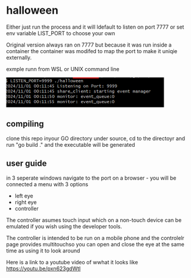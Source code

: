 # halloween

Either just run the process and it will ldefault to listen on port 7777 or set env variable LIST_PORT to choose your own

Original version always ran on 7777 but because it was run inside a container the container was modifed to map the port
to make it uniqie externally.

exmple runn from WSL or UNIX command line

![screen snip](html/starting-halloween.png)

## compiling

clone this repo inyour GO directory under source, cd to the directoyr and run "go build ." and the executable will be generated

## user guide

in 3 seperate windows navigate to the port on a browser - you will be connected a menu with 3 options
- left eye
- right eye
- controller

The controller asumes touch input which on a non-touch device can be emulated if you wish using the developer tools.

The controller is intended to be run on a mobile phone and the controlelr page provides multitouchso you can open and close the eye at the same time as using it to look around

Here is a link to a youtube video of wwhat it looks like
https://youtu.be/pxn623gdWtI

